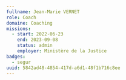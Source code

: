 ```yaml
---
fullname: Jean-Marie VERNET
role: Coach
domaine: Coaching
missions:
  - start: 2022-06-23
    end: 2023-09-08
    status: admin
    employer: Ministère de la Justice
badges:
  - segur
uuid: 5842ad48-4854-417d-a6d1-48f1b716c8ee
---
```

